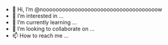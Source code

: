 - 👋 Hi, I’m @noooooooooooooooooooooooooooooooooooow
- 👀 I’m interested in ...
- 🌱 I’m currently learning ...
- 💞️ I’m looking to collaborate on ...
- 📫 How to reach me ...

<!---
noooooooooooooooooooooooooooooooooooow/noooooooooooooooooooooooooooooooooooow is a ✨ special ✨ repository because its `README.md` (this file) appears on your GitHub profile.
You can click the Preview link to take a look at your changes.
--->
